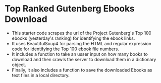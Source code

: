 # Top Ranked Gutenberg Ebooks Download
- This starter code scrapes the url of the Project Gutenberg's Top 100 ebooks (yesterday's ranking) for identifying the ebook links.
- It uses BeautifulSoup4 for parsing the HTML and regular expression code for identifying the Top 100 ebook file numbers.
- It includes a function to take an usser input on how many books to download and then crawls the server to download them in a dictionary object.
- Finally, it also includes a function to save the downloaded Ebooks as text files in a local directory.

